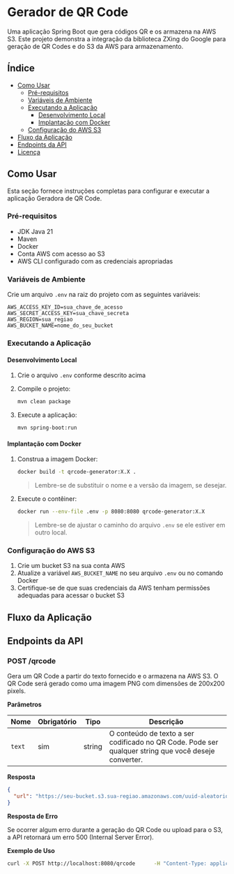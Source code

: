# Gerador de QR Code


Uma aplicação Spring Boot que gera códigos QR e os armazena na AWS S3. Este projeto demonstra a integração da biblioteca ZXing do Google para geração de QR Codes e do S3 da AWS para armazenamento.

## Índice

- [Como Usar](#como-usar)
    - [Pré-requisitos](#pré-requisitos)
    - [Variáveis de Ambiente](#variáveis-de-ambiente)
    - [Executando a Aplicação](#executando-a-aplicação)
        - [Desenvolvimento Local](#desenvolvimento-local)
        - [Implantação com Docker](#implantação-com-docker)
    - [Configuração do AWS S3](#configuração-do-aws-s3)
- [Fluxo da Aplicação](#fluxo-da-aplicação)
- [Endpoints da API](#endpoints-da-api)
- [Licença](#licença)

## Como Usar

Esta seção fornece instruções completas para configurar e executar a aplicação Geradora de QR Code.

### Pré-requisitos

- JDK Java 21
- Maven
- Docker
- Conta AWS com acesso ao S3
- AWS CLI configurado com as credenciais apropriadas

### Variáveis de Ambiente

Crie um arquivo `.env` na raiz do projeto com as seguintes variáveis:

```env
AWS_ACCESS_KEY_ID=sua_chave_de_acesso
AWS_SECRET_ACCESS_KEY=sua_chave_secreta
AWS_REGION=sua_regiao
AWS_BUCKET_NAME=nome_do_seu_bucket
```

### Executando a Aplicação

#### Desenvolvimento Local

1. Crie o arquivo `.env` conforme descrito acima
2. Compile o projeto:

   ```bash
   mvn clean package
   ```

3. Execute a aplicação:

   ```bash
   mvn spring-boot:run
   ```

#### Implantação com Docker

1. Construa a imagem Docker:

   ```bash
   docker build -t qrcode-generator:X.X .
   ```

   > Lembre-se de substituir o nome e a versão da imagem, se desejar.

2. Execute o contêiner:

   ```bash
   docker run --env-file .env -p 8080:8080 qrcode-generator:X.X
   ```

   > Lembre-se de ajustar o caminho do arquivo `.env` se ele estiver em outro local.

### Configuração do AWS S3

1. Crie um bucket S3 na sua conta AWS
2. Atualize a variável `AWS_BUCKET_NAME` no seu arquivo `.env` ou no comando Docker
3. Certifique-se de que suas credenciais da AWS tenham permissões adequadas para acessar o bucket S3

## Fluxo da Aplicação


## Endpoints da API

### POST /qrcode

Gera um QR Code a partir do texto fornecido e o armazena na AWS S3. O QR Code será gerado como uma imagem PNG com dimensões de 200x200 pixels.

**Parâmetros**

| Nome   | Obrigatório | Tipo   | Descrição |
|--------|-------------|--------|-----------|
| `text` | sim         | string | O conteúdo de texto a ser codificado no QR Code. Pode ser qualquer string que você deseje converter. |

**Resposta**

```json
{
  "url": "https://seu-bucket.s3.sua-regiao.amazonaws.com/uuid-aleatorio"
}
```

**Resposta de Erro**

Se ocorrer algum erro durante a geração do QR Code ou upload para o S3, a API retornará um erro 500 (Internal Server Error).

**Exemplo de Uso**

```bash
curl -X POST http://localhost:8080/qrcode      -H "Content-Type: application/json"      -d '{"text": "https://example.com"}'
```
